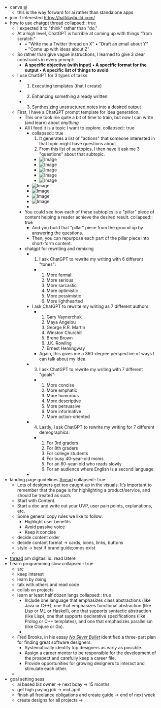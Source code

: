 - canva [ai](https://twitter.com/nonmayorpete/status/1638775916150284289)
	- this is the way forward for ai rather than standalone apps
- join if interested https://halfdaybuild.com/
- how to use chatgpt [thread](https://twitter.com/dickiebush/status/1638906021635837952)
  collapsed:: true
	- I expected it to "think" rather than "do."
	- At a high level, ChatGPT is horrible at coming up with things "from scratch."
		- • "Write me a Twitter thread on X"
		  • "Draft an email about Y"
		  • "Come up with ideas about Z"
	- So rather than give vague instructions, I learned to give 3 clear constraints in every prompt:
		- ****A specific objective (with input)**
		  **• A specific format for the output**
		  **• A specific list of things to avoid****
	- I use ChatGPT for 3 types of tasks:
		- 1. Executing templates (that I create)
		- 2. Enhancing something already written
		- 3. Synthesizing unstructured notes into a desired output
	- First, I have a ChatGPT prompt template for idea generation.
		- This one took me quite a bit of time to train, but now I can write (and learn) about *anything*
		- All I feed it is a topic I want to explore.
		  collapsed:: true
			- collapsed:: true
			  1. It generates a list of "actions" that someone interested in that topic might have questions about.
			  2. From this list of subtopics, I then have it ask me 3 "questions" about that subtopic.
				- ![Image](https://pbs.twimg.com/media/Fr6QXtWXwAAnWTB?format=jpg&name=900x900)
				- ![Image](https://pbs.twimg.com/media/Fr6QYS1XsAg8Ewc?format=jpg&name=large)
				- ![Image](https://pbs.twimg.com/media/Fr6QYS8XgAUGfsY?format=jpg&name=large)
				- ![Image](https://pbs.twimg.com/media/Fr6QYTjWwAcUY80?format=jpg&name=large)
				- ![Image](https://pbs.twimg.com/media/Fr6QYTaXsAM7087?format=jpg&name=large)
			- ![Image](https://pbs.twimg.com/media/Fr6QY3cX0AMEQog?format=jpg&name=large)
			- ![Image](https://pbs.twimg.com/media/Fr6QY3qWIAAHSi-?format=jpg&name=large)
			- ![Image](https://pbs.twimg.com/media/Fr6QY35WwAAZLpX?format=jpg&name=large)
			- ![Image](https://pbs.twimg.com/media/Fr6QY4GWwAM0YZs?format=jpg&name=large)
			-
		- You could see how each of these subtopics is a "pillar" piece of content helping a reader achieve the desired result.
		  collapsed:: true
			- And you build that "pillar" piece from the ground up by answering the questions.
			- Then, you can repurpose each part of the pillar piece into short-form content.
		- chatgpt for rewriting and remixing
			- 1) I ask ChatGPT to rewrite my writing with 6 different "tones":
				- 1. More formal
				  2. More serious
				  3. More sarcastic
				  4. More optimistic
				  5. More pessimistic
				  6. More lighthearted
			- I ask ChatGPT to rewrite my writing as 7 different authors:
				- 1. Gary Vaynerchuk
				  2. Maya Angelou
				  3. George R.R. Martin
				  4. Winston Churchill
				  5. Brene Brown
				  6. J.K. Rowling
				  7. Ernest Hemingway
				- Again, this gives me a 360-degree perspective of ways I can talk about my idea.
			- 3) I ask ChatGPT to rewrite my writing with 7 different "goals":
				- 1. More concise
				  2. More emphatic
				  3. More humorous
				  4. More descriptive
				  5. More persuasive
				  6. More informative
				  7. More action-oriented
			- 4) Lastly, I ask ChatGPT to rewrite my writing for 7 different demographics:
				- 1. For 3rd graders
				  2. For 8th graders
				  3. For college students
				  4. For busy 40-year-old moms
				  5. For an 80-year-old who reads slowly
				  6. For an audience where English is a second language
			-
- landing page guidelines [thread](https://mobile.twitter.com/SaucedXYZ/status/1638615772208709632)
  collapsed:: true
	- Lots of designers get too caught up in the visuals. It’s important to remember that the page is for highlighting a product/service, and should be treated as such.
	- Start with Content.
	- Start a doc and write out your UVP, user pain points, explanations, etc.
	- Some general copy rules we like to follow:
		- Highlight user benefits
		- Avoid passive voice
		- Keep it concise
	- decide content order
	- decide contant format -> cards, icons, links, buttons
	- style -> best if brand guide;omes exist
	-
- [thread](https://twitter.com/Ashwin_K_Prasad/status/1634274694949146624) pm digitasl id. read latere
- Learn programming slow
  collapsed:: true
	- [src]()
	- keep interest
	- learn by doing
	- talk with others and read code
	- collab on projects
	- learn ar least half dozen langs
	  collapsed:: true
		- Include one language that emphasizes class abstractions (like Java or C++), one that emphasizes functional abstraction (like Lisp or ML or Haskell), one that supports syntactic abstraction (like Lisp), one that supports declarative specifications (like Prolog or C++ templates), and one that emphasizes parallelism (like Clojure or Go).
		-
	- Fred Brooks, in his essay *[No Silver Bullet](http://en.wikipedia.org/wiki/No_Silver_Bullet)* identified a three-part plan for finding great software designers:
		- Systematically identify top designers as early as possible.
		- Assign a career mentor to be responsible for the development of the prospect and carefully keep a career file.
		- Provide opportunities for growing designers to interact and stimulate each other.
	-
- goal setting sess
	- ai based biz owner -> next bday -> 15 months
	- get high paying job -> mid april
	- finish all freelance obligations and create guide -> end of next week
	- create designs for all projects ->